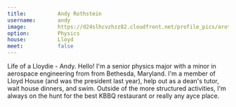 ```yaml
---
title:          Andy Rothstein
username:       andy
image:          https://d24slhcvzhzz82.cloudfront.net/profile_pics/arothstein.png
option:         Physics
house:          Lloyd
meet:           false
---
```


Life of a Lloydie - Andy. Hello! I'm a senior physics major with a minor in aerospace engineering from from Bethesda, Maryland. I'm a member of Lloyd House (and was the president last year), help out as a dean's tutor, wait house dinners, and swim. Outside of the more structured activities, I'm always on the hunt for the best KBBQ restaurant or really any ayce place.